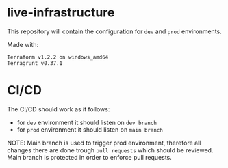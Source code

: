 # live-infrastructure

This repository will contain the configuration for `dev` and `prod` environments.

Made with:

```
Terraform v1.2.2 on windows_amd64
Terragrunt v0.37.1
```

# CI/CD

The CI/CD should work as it follows:

* for `dev` environment it should listen on `dev branch`
* for `prod` environment it should listen on `main branch`

NOTE: Main branch is used to trigger prod environment, therefore all changes there are done trough `pull requests` which should be reviewed.
Main branch is protected in order to enforce pull requests.


